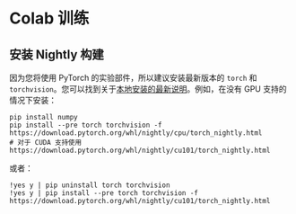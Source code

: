 # Colab 训练

## 安装 Nightly 构建

因为您将使用 PyTorch 的实验部件，所以建议安装最新版本的 ``torch`` 和 ``torchvision``。您可以找到关于[本地安装的最新说明](https://pytorch.org/get-started/locally/)。例如，在没有 GPU 支持的情况下安装：

```shell
pip install numpy
pip install --pre torch torchvision -f https://download.pytorch.org/whl/nightly/cpu/torch_nightly.html
# 对于 CUDA 支持使用 https://download.pytorch.org/whl/nightly/cu101/torch_nightly.html
```

或者：

```shell
!yes y | pip uninstall torch torchvision
!yes y | pip install --pre torch torchvision -f https://download.pytorch.org/whl/nightly/cu101/torch_nightly.html
```
